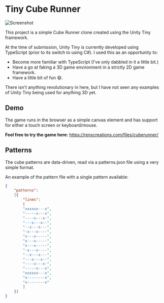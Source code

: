 # Tiny Cube Runner

![Screenshot](https://renscreations.com/files/cuberunner/screenshot.png)

This project is a simple Cube Runner clone created using the Unity Tiny framework.

At the time of submission, Unity Tiny is currently developed using TypeScript (prior to its switch to using C#).
I used this as an opportunity to:
* Become more familiar with TypeScript (I've only dabbled in it a little bit.)
* Have a go at faking a 3D game environment in a strictly 2D game framework.
* Have a little bit of fun :smile:.

There isn't anything revolutionary in here, but I have not seen any examples of Unity Tiny being used for anything 3D yet.

## Demo

The game runs in the browser as a simple canvas element and has support for either a touch screen or keyboard/mouse.

**Feel free to try the game here:**
https://renscreations.com/files/cuberunner/

## Patterns

The cube patterns are data-driven, read via a patterns.json file using a very simple format.

An example of the pattern file with a single pattern available:
```json
{
	"patterns": 
	[{
		"lines":
		[
		"xxxxxx---x",
		"-----x---x",
		"----x---x-",
		"---x---x--",
		"--x---x---",
		"-x---x----",
		"x---x-----",
		"x---x-----",
		"x---x-----",
		"-x---x----",
		"--x---x---",
		"---x---x--",
		"----x---x-",
		"-----x---x",
		"xxxxxx---x",
		"x--------x",
		"x--------x"
		]
	}]
}
```